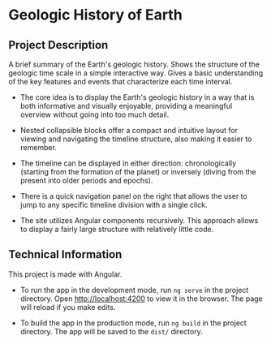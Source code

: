 # Geologic History of Earth

## Project Description

A brief summary of the Earth's geologic history. Shows the structure of the geologic time scale in a simple interactive way. Gives a basic understanding of the key features and events that characterize each time interval.

* The core idea is to display the Earth's geologic history in a way that is both informative and visually enjoyable, providing a meaningful overview without going into too much detail.

* Nested collapsible blocks offer a compact and intuitive layout for viewing and navigating the timeline structure, also making it easier to remember.
    
* The timeline can be displayed in either direction: chronologically (starting from the formation of the planet) or inversely (diving from the present into older periods and epochs).
    
* There is a quick navigation panel on the right that allows the user to jump to any specific timeline division with a single click.
    
* The site utilizes Angular components recursively. This approach allows to display a fairly large structure with relatively little code.

## Technical Information

This project is made with Angular.

* To run the app in the development mode, run `ng serve` in the project directory. Open [http://localhost:4200](http://localhost:4200) to view it in the browser. The page will reload if you make edits.

* To build the app in the production mode, run `ng build` in the project directory. The app will be saved to the `dist/` directory.